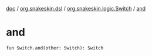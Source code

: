 [doc](../../index.md) / [org.snakeskin.dsl](../index.md) / [org.snakeskin.logic.Switch](index.md) / [and](./and.md)

# and

`fun Switch.and(other: Switch): Switch`